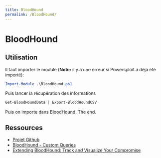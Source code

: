 ```yaml
---
title: BloodHound
permalink: /BloodHound/
---
```


# BloodHound

Utilisation
-----------

Il faut importer le module (**Note:** il y a une erreur si Powersploit a déjà été importé):

``` powershell
Import-Module .\BloodHound.ps1
```

Puis lancer la récupération des informations

``` powershell
Get-BloodHoundData | Export-BloodHoundCSV
```

Puis on importe dans BloodHound. The end.

Ressources
----------

-   [Projet Github](https://github.com/adaptivethreat/BloodHound)
-   [BloodHound - Custom Queries](http://www.securityripcord.com/blog/2016/09/28/bloodhound-custom-queries/)
-   [Extending BloodHound: Track and Visualize Your Compromise](http://porterhau5.com/blog/extending-bloodhound-track-and-visualize-your-compromise/)

